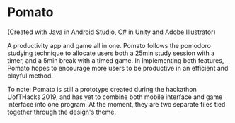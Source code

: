 # Pomato
(Created with Java in Android Studio, C# in Unity and Adobe Illustrator)   

A productivity app and game all in one. 
Pomato follows the pomodoro studying technique to allocate users both a 25min study session with a timer, 
  and a 5min break with a timed game. In implementing both features, Pomato hopes to encourage more users
  to be productive in an efficient and playful method. 
  
To note: Pomato is still a prototype created during the hackathon UofTHacks 2019, and has yet to combine both 
  mobile interface and game interface into one program. At the moment, they are two separate files tied together
  through the design's theme. 

